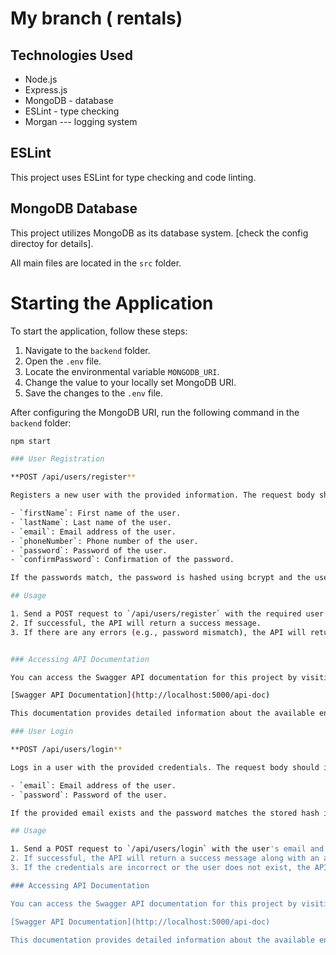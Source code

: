 # My branch ( rentals)

## Technologies Used

- Node.js 
- Express.js
- MongoDB - database
- ESLint - type checking
- Morgan --- logging system


## ESLint

This project uses ESLint for type checking and code linting.

## MongoDB Database
This project utilizes MongoDB as its database system. [check the config directoy for details].


All main files are located in the `src` folder.

# Starting the Application

To start the application, follow these steps:

1. Navigate to the `backend` folder.
2. Open the `.env` file.
3. Locate the environmental variable `MONGODB_URI`.
4. Change the value to your locally set MongoDB URI.
5. Save the changes to the `.env` file.

After configuring the MongoDB URI, run the following command in the `backend` folder:

```bash
npm start

### User Registration

**POST /api/users/register**

Registers a new user with the provided information. The request body should include the following fields:

- `firstName`: First name of the user.
- `lastName`: Last name of the user.
- `email`: Email address of the user.
- `phoneNumber`: Phone number of the user.
- `password`: Password of the user.
- `confirmPassword`: Confirmation of the password.

If the passwords match, the password is hashed using bcrypt and the user is saved to the database. Otherwise, an error response is returned.

## Usage

1. Send a POST request to `/api/users/register` with the required user information in the request body.
2. If successful, the API will return a success message.
3. If there are any errors (e.g., password mismatch), the API will return an error message with details.


### Accessing API Documentation

You can access the Swagger API documentation for this project by visiting the following URL:

[Swagger API Documentation](http://localhost:5000/api-doc)

This documentation provides detailed information about the available endpoints, request parameters, and responses.

### User Login

**POST /api/users/login**

Logs in a user with the provided credentials. The request body should include the following fields:

- `email`: Email address of the user.
- `password`: Password of the user.

If the provided email exists and the password matches the stored hash in the database, the user is considered logged in. An access token is generated for the user session and stored in an HTTP-only cookie for security purposes. If the credentials are incorrect or the user does not exist, an error response is returned.

## Usage

1. Send a POST request to `/api/users/login` with the user's email and password in the request body.
2. If successful, the API will return a success message along with an access token stored in an HTTP-only cookie.
3. If the credentials are incorrect or the user does not exist, the API will return an error message with details.

### Accessing API Documentation

You can access the Swagger API documentation for this project by visiting the following URL:

[Swagger API Documentation](http://localhost:5000/api-doc)

This documentation provides detailed information about the available endpoints, request parameters, and responses.


